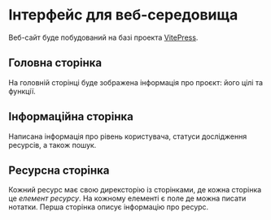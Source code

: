 # Інтерфейс для веб-середовища

Веб-сайт буде побудований на базі проекта [VitePress](https://vitepress.dev/).

## Головна сторінка
На головній сторінці буде зображена інформація про проєкт: його цілі та функції.

## Інформаційна сторінка
Написана інформація про рівень користувача, статуси дослідження ресурсів, а також пошук.

## Ресурсна сторінка
Кожний ресурс має свою дирексторію із сторінками, де кожна сторінка це *елемент ресурсу*. На кожному елементі є поле де можна писати нотатки. Перша сторінка описує інформацію про ресурс.
